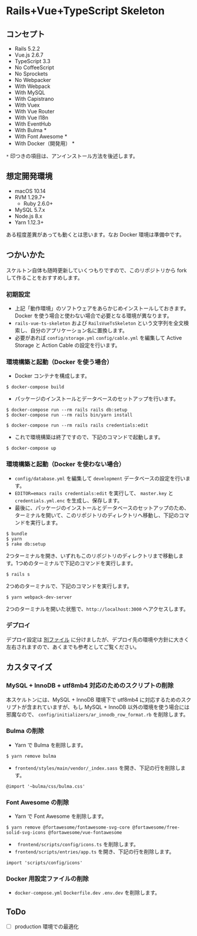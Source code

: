 # Rails+Vue+TypeScript Skeleton

## コンセプト
- Rails 5.2.2
- Vue.js 2.6.7
- TypeScript 3.3
- No CoffeeScript
- No Sprockets
- No Webpacker
- With Webpack
- With MySQL
- With Capistrano
- With Vuex
- With Vue Router
- With Vue I18n
- With EventHub
- With Bulma *
- With Font Awesome *
- With Docker（開発用） *

`*` 印つきの項目は、アンインストール方法を後述します。

## 想定開発環境
- macOS 10.14
- RVM 1.29.7+
    - Ruby 2.6.0+
- MySQL 5.7.x
- Node.js 8.x
- Yarn 1.12.3+

ある程度差異があっても動くとは思います。なお Docker 環境は準備中です。

## つかいかた

スケルトン自体も随時更新していくつもりですので、このリポジトリから fork して作ることをおすすめします。

### 初期設定

- 上記「動作環境」のソフトウェアをあらかじめインストールしておきます。Docker を使う場合と使わない場合で必要となる環境が異なります。
- `rails-vue-ts-skeleton` および `RailsVueTsSkeleton` という文字列を全文検索し、自分のアプリケーション名に置換します。
- 必要があれば `config/storage.yml` `config/cable.yml` を編集して Active Storage と Action Cable の設定を行います。

### 環境構築と起動（Docker を使う場合）

- Docker コンテナを構成します。

```
$ docker-compose build
```

- パッケージのインストールとデータベースのセットアップを行います。

```
$ docker-compose run --rm rails rails db:setup
$ docker-compose run --rm rails bin/yarn install
```

```
$ docker-compose run --rm rails rails credentials:edit
```

- これで環境構築は終了ですので、下記のコマンドで起動します。

```
$ docker-compose up
```


### 環境構築と起動（Docker を使わない場合）

- `config/database.yml` を編集して `development` データベースの設定を行います。
- `EDITOR=emacs rails credentials:edit` を実行して、 `master.key` と `credentials.yml.enc` を生成し、保存します。
- 最後に、パッケージのインストールとデータベースのセットアップのため、ターミナルを開いて、このリポジトリのディレクトリへ移動し、下記のコマンドを実行します。

```
$ bundle
$ yarn
$ rake db:setup
```

2つターミナルを開き、いずれもこのリポジトリのディレクトリまで移動します。1つめのターミナルで下記のコマンドを実行します。

```
$ rails s
```

2つめのターミナルで、下記のコマンドを実行します。

```
$ yarn webpack-dev-server
```

2つのターミナルを開いた状態で、`http://localhost:3000` へアクセスします。

### デプロイ
デプロイ設定は [別ファイル](/doc/DEPLOY.md) に分けましたが、デプロイ先の環境や方針に大きく左右されますので、あくまでも参考としてご覧ください。

## カスタマイズ

### MySQL + InnoDB + utf8mb4 対応のためのスクリプトの削除
本スケルトンには、MySQL + InnoDB 環境下で utf8mb4 に対応するためのスクリプトが含まれていますが、もし MySQL + InnoDB 以外の環境を使う場合には邪魔なので、 `config/initializers/ar_innodb_row_format.rb` を削除します。

### Bulma の削除
- Yarn で Bulma を削除します。

```
$ yarn remove bulma
```

- `frontend/styles/main/vendor/_index.sass` を開き、下記の行を削除します。

```
@import '~bulma/css/bulma.css'
```

### Font Awesome の削除
- Yarn で Font Awesome を削除します。

```
$ yarn remove @fortawesome/fontawesome-svg-core @fortawesome/free-solid-svg-icons @fortawesome/vue-fontawesome
```

- ` frontend/scripts/config/icons.ts` を削除します。
- `frontend/scripts/entries/app.ts` を開き、下記の行を削除します。

```
import 'scripts/config/icons'
```

### Docker 用設定ファイルの削除
- `docker-compose.yml` `Dockerfile.dev` `.env.dev` を削除します。


## ToDo
- [ ] production 環境での最適化
